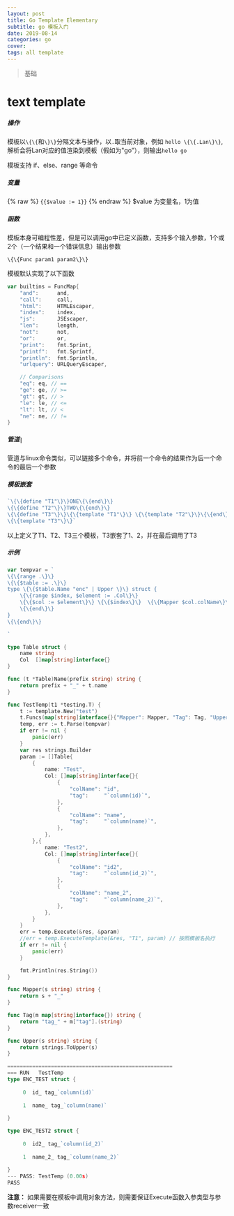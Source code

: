 ```yaml
---
layout: post
title: Go Template Elementary
subtitle: go 模板入门
date: 2019-08-14
categories: go
cover: 
tags: all template
---
```


> 基础

# text template
##### 操作
模板以`\{\{`和`\}\}`分隔文本与操作，以`.`取当前对象，例如
`hello \{\{.Lan\}\}`,解析会将Lan对应的值渲染到模板（假如为"go"），则输出`hello go`


模板支持 if、else、range 等命令
##### 变量
{% raw %}
`{{$value := 1}}`
{% endraw %}
$value 为变量名，1为值

##### 函数
模板本身可编程性差，但是可以调用go中已定义函数，支持多个输入参数，1个或2个（一个结果和一个错误信息）输出参数

`\{\{Func param1 param2\}\}`

模板默认实现了以下函数
```go
var builtins = FuncMap{
	"and":      and,
	"call":     call,
	"html":     HTMLEscaper,
	"index":    index,
	"js":       JSEscaper,
	"len":      length,
	"not":      not,
	"or":       or,
	"print":    fmt.Sprint,
	"printf":   fmt.Sprintf,
	"println":  fmt.Sprintln,
	"urlquery": URLQueryEscaper,

	// Comparisons
	"eq": eq, // ==
	"ge": ge, // >=
	"gt": gt, // >
	"le": le, // <=
	"lt": lt, // <
	"ne": ne, // !=
}
```

##### 管道`|` 
管道与linux命令类似，可以链接多个命令，并将前一个命令的结果作为后一个命令的最后一个参数

##### 模板嵌套
```go
`\{\{define "T1"\}\}ONE\{\{end\}\}
\{\{define "T2"\}\}TWO\{\{end\}\}
\{\{define "T3"\}\}\{\{template "T1"\}\} \{\{template "T2"\}\}\{\{end\}\}
\{\{template "T3"\}\}`
```
以上定义了T1、T2、T3三个模板，T3嵌套了1、2，并在最后调用了T3

##### 示例
```go
var tempvar = `
\{\{range .\}\}
\{\{$table := .\}\}
type \{\{$table.Name "enc" | Upper \}\} struct {
	\{\{range $index, $element := .Col\}\}
	\{\{$col := $element\}\} \{\{$index\}\}  \{\{Mapper $col.colName\}\} \{\{Tag $col\}\}
	\{\{end\}\}
}
\{\{end\}\}

`

type Table struct {
	name string
	Col  []map[string]interface{}
}

func (t *Table)Name(prefix string) string {
	return prefix + "_" + t.name
}

func TestTemp(t1 *testing.T) {
	t := template.New("test")
	t.Funcs(map[string]interface{}{"Mapper": Mapper, "Tag": Tag, "Upper": Upper})
	temp, err := t.Parse(tempvar)
	if err != nil {
		panic(err)
	}
	var res strings.Builder
	param := []Table{
		{
			name: "Test",
			Col: []map[string]interface{}{
				{
					"colName": "id",
					"tag":     "`column(id)`",
				},
				{
					"colName": "name",
					"tag":     "`column(name)`",
				},
			},
		},{
			name: "Test2",
			Col: []map[string]interface{}{
				{
					"colName": "id2",
					"tag":     "`column(id_2)`",
				},
				{
					"colName": "name_2",
					"tag":     "`column(name_2)`",
				},
			},
		}
	}
	err = temp.Execute(&res, &param)
	//err = temp.ExecuteTemplate(&res, "T1", param) // 按照模板名执行
	if err != nil {
		panic(err)
	}

	fmt.Println(res.String())
}

func Mapper(s string) string {
	return s + "_"
}

func Tag(m map[string]interface{}) string {
	return "tag_" + m["tag"].(string)
}

func Upper(s string) string {
	return strings.ToUpper(s)
}

=====================================================
=== RUN   TestTemp
type ENC_TEST struct {
	
	 0  id_ tag_`column(id)`
	
	 1  name_ tag_`column(name)`
	
}

type ENC_TEST2 struct {
	
	 0  id2_ tag_`column(id_2)`
	
	 1  name_2_ tag_`column(name_2)`
	
}
--- PASS: TestTemp (0.00s)
PASS
```

**注意：** 如果需要在模板中调用对象方法，则需要保证Execute函数入参类型与参数receiver一致